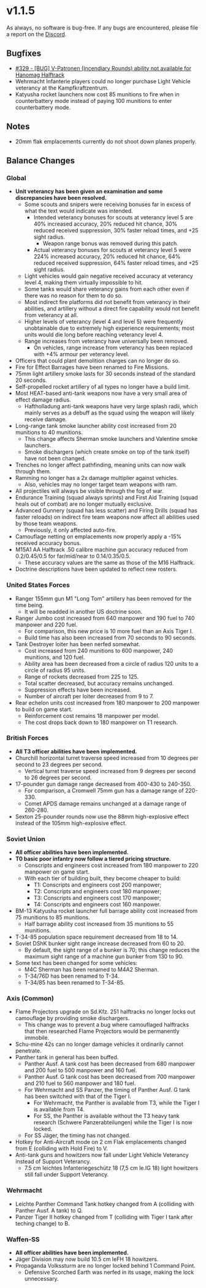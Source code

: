 # v1.1.5

As always, no software is bug-free. If any bugs are encountered, please file a report on the [Discord](https://discord.gg/6VeK5jhggB).

## Bugfixes

- [#329 - [BUG] V-Patronen (Incendiary Rounds) ability not available for Hanomag Halftrack](https://github.com/Stoklomolvi/Spearhead-Public/issues/329)
- Wehrmacht Infanterie players could no longer purchase Light Vehicle veterancy at the Kampfkraftzentrum.
- Katyusha rocket launchers now cost 85 munitions to fire when in counterbattery mode instead of paying 100 munitions to enter counterbattery mode.

## Notes

- 20mm flak emplacements currently do not shoot down planes properly.

## Balance Changes

### Global

- **Unit veterancy has been given an examination and some discrepancies have been resolved.**
  - Some scouts and snipers were receiving bonuses far in excess of what the text would indicate was intended.
    - Intended veterancy bonuses for scouts at veterancy level 5 are 40% increased accuracy, 20% reduced hit chance, 30% reduced received suppression, 30% faster reload times, and +25 sight radius.
      - Weapon range bonus was removed during this patch.
    - Actual veterancy bonuses for scouts at veterancy level 5 were 224% increased accuracy, 20% reduced hit chance, 64% reduced received suppression, 64% faster reload times, and +25 sight radius.
  - Light vehicles would gain negative received accuracy at veterancy level 4, making them virtually impossible to hit.
  - Some tanks would share veterancy gains from each other even if there was no reason for them to do so.
  - Most indirect fire platforms did not benefit from veterancy in their abilities, and artillery without a direct fire capability would not benefit from veterancy at all.
  - Higher levels of veterancy (level 4 and level 5) were frequently unobtainable due to extremely high experience requirements; most units would die long before reaching veterancy level 4.
  - Range increases from veterancy have universally been removed.
    - On vehicles, range increase from veterancy has been replaced with +4% armour per veterancy level.
- Officers that could plant demolition charges can no longer do so.
- Fire for Effect Barrages have been renamed to Fire Missions.
- 75mm light artillery smoke lasts for 30 seconds instead of the standard 20 seconds.
- Self-propelled rocket artillery of all types no longer have a build limit.
- Most HEAT-based anti-tank weapons now have a very small area of effect damage radius.
  - Haftholladung anti-tank weapons have very large splash radii, which mainly serves as a debuff as the squad using the weapon will likely receive damage.
- Long-range tank smoke launcher ability cost increased from 20 munitions to 40 munitions.
  - This change affects Sherman smoke launchers and Valentine smoke launchers.
  - Smoke dischargers (which create smoke on top of the tank itself) have not been changed.
- Trenches no longer affect pathfinding, meaning units can now walk through them.
- Ramming no longer has a 2x damage multiplier against vehicles.
  - Also, vehicles may no longer target team weapons with ram.
- All projectiles will always be visible through the fog of war.
- Endurance Training (squad always sprints) and First Aid Training (squad heals out of combat) are no longer mutually exclusive.
- Advanced Gunnery (squad has less scatter) and Firing Drills (squad has faster reloads) on indirect fire team weapons now affect all abilities used by those team weapons.
  - Previously, it only affected auto-fire.
- Camouflage netting on emplacements now properly apply a -15% received accuracy bonus.
- M15A1 AA Halftrack .50 calibre machine gun accuracy reduced from 0.2/0.45/0.5 for far/mid/near to 0.14/0.35/0.5.
  - These accuracy values are the same as those of the M16 Halftrack.
- Doctrine descriptions have been updated to reflect new rosters.

### United States Forces

- Ranger 155mm gun M1 "Long Tom" artillery has been removed for the time being.
  - It will be readded in another US doctrine soon.
- Ranger Jumbo cost increased from 640 manpower and 190 fuel to 740 manpower and 220 fuel.
  - For comparison, this new price is 10 more fuel than an Axis Tiger I.
  - Build time has also been increased from 70 seconds to 90 seconds.
- Tank Destroyer loiter has been nerfed somewhat.
  - Cost increased from 240 munitions to 600 manpower, 240 munitions, and 120 fuel.
  - Ability area has been decreased from a circle of radius 120 units to a circle of radius 95 units.
  - Range of rockets decreased from 225 to 125.
  - Total scatter decreased, but accuracy remains unchanged.
  - Suppression effects have been increased.
  - Number of aircraft per loiter decreased from 9 to 7.
- Rear echelon units cost increased from 180 manpower to 200 manpower to build on game start.
  - Reinforcement cost remains 18 manpower per model.
  - The cost drops back down to 180 manpower on T1 research.

### British Forces

- **All T3 officer abilities have been implemented.**
- Churchill horizontal turret traverse speed increased from 10 degrees per second to 23 degrees per second.
  - Vertical turret traverse speed increased from 9 degrees per second to 26 degrees per second.
- 17-pounder gun damage range decreased from 400-430 to 240-350.
  - For comparison, a Cromwell 75mm gun has a damage range of 220-330.
  - Comet APDS damage remains unchanged at a damage range of 260-280.
- Sexton 25-pounder rounds now use the 88mm high-explosive effect instead of the 105mm high-explosive effect.

### Soviet Union

- **All officer abilities have been implemented.**
- **T0 basic poor infantry now follow a tiered pricing structure.**
  - Conscripts and engineers cost increased from 180 manpower to 220 manpower on game start.
  - With each tier of building built, they become cheaper to build:
    - T1: Conscripts and engineers cost 200 manpower;
    - T2: Conscripts and engineers cost 180 manpower;
    - T3: Conscripts and engineers cost 170 manpower;
    - T4: Conscripts and engineers cost 160 manpower.
- BM-13 Katyusha rocket launcher full barrage ability cost increased from 75 munitions to 85 munitions.
  - Half barrage ability cost increased from 35 munitions to 55 munitions.
- T-34-85 population space requirement decreased from 18 to 14.
- Soviet DShK bunker sight range increase decreased from 60 to 20.
  - By default, the sight range of a bunker is 70; this change reduces the maximum sight range of a machine gun bunker from 130 to 90.
- Some text has been changed for some vehicles:
  - M4C Sherman has been renamed to M4A2 Sherman.
  - T-34/76D has been renamed to T-34.
  - T-34/85 has been renamed to T-34-85.

### Axis (Common)

- Flame Projectors upgrade on Sd.Kfz. 251 halftracks no longer locks out camouflage by providing smoke dischargers.
  - This change was to prevent a bug where camouflaged halftracks that then researched Flame Projectors would be permanently immobile.
- Schu-mine 42s can no longer damage vehicles it ordinarily cannot penetrate.
- Panther tank in general has been buffed.
  - Panther Ausf. A tank cost has been decreased from 680 manpower and 200 fuel to 500 manpower and 160 fuel.
  - Panther Ausf. G tank cost has been decreased from 700 manpower and 210 fuel to 560 manpower and 180 fuel.
  - For Wehrmacht and SS Panzer, the timing of Panther Ausf. G tank has been switched with that of the Tiger I.
    - For Wehrmacht, the Panther is available from T3, while the Tiger I is available from T4.
    - For SS, the Panther is available without the T3 heavy tank research (Schwere Panzerabteilungen) while the Tiger I is now locked.
  - For SS Jäger, the timing has not changed.
- Hotkey for Anti-Aircraft mode on 2 cm Flak emplacements changed from E (colliding with Hold Fire) to V.
- Anti-tank guns and howitzers now fall under Light Vehicle Veterancy instead of Support Veterancy.
  - 7.5 cm leichtes Infanteriegeschütz 18 (7,5 cm le.IG 18) light howitzers still fall under Support Veterancy.

### Wehrmacht

- Leichte Panther Command Tank hotkey changed from A (colliding with Panther Ausf. A tank) to Q.
- Panzer Tiger II hotkey changed from T (colliding with Tiger I tank after teching change) to B.

### Waffen-SS

- **All officer abilities have been implemented.**
- Jäger Division may now build 10.5 cm leFH 18 howitzers.
- Propaganda Volkssturm are no longer locked behind 1 Command Point.
  - Defensive Scorched Earth was nerfed in its usage, making the lock unnecessary.
